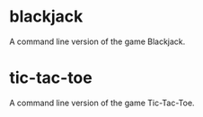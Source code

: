 # blackjack

A command line version of the game Blackjack.

# tic-tac-toe

A command line version of the game Tic-Tac-Toe.
